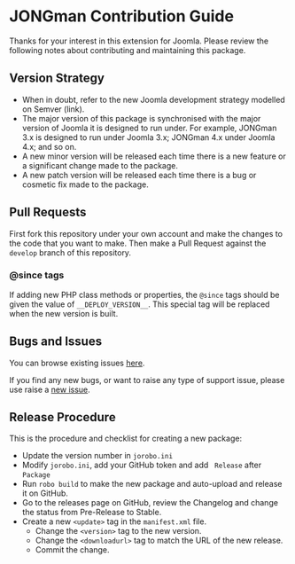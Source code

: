 # JONGman Contribution Guide

Thanks for your interest in this extension for Joomla. Please review the following notes about contributing and maintaining this package.

## Version Strategy

* When in doubt, refer to the new Joomla development strategy modelled on Semver (link).
* The major version of this package is synchronised with the major version of Joomla it is designed to run under.
  For example, JONGman 3.x is designed to run under Joomla 3.x; JONGman 4.x under Joomla 4.x; and so on.
* A new minor version will be released each time there is a new feature or a significant change made to the package.
* A new patch version will be released each time there is a bug or cosmetic fix made to the package.

## Pull Requests

First fork this repository under your own account and make the changes to the code that you want to make.
Then make a Pull Request against the `develop` branch of this repository.

### @since tags

If adding new PHP class methods or properties, the `@since` tags should be given the value of `__DEPLOY_VERSION__`.
This special tag will be replaced when the new version is built.

## Bugs and Issues

You can browse existing issues [here](https://github.com/soap/jongman/issues).

If you find any new bugs, or want to raise any type of support issue, please use raise a
[new issue](https://github.com/soap/jongman/issues/new).

## Release Procedure

This is the procedure and checklist for creating a new package:

* Update the version number in `jorobo.ini`
* Modify `jorobo.ini`, add your GitHub token and add ` Release` after `Package` 
* Run `robo build` to make the new package and auto-upload and release it on GitHub.
* Go to the releases page on GitHub, review the Changelog and change the status from Pre-Release to Stable.
* Create a new `<update>` tag in the `manifest.xml` file.
  - Change the `<version>` tag to the new version.
  - Change the `<downloadurl>` tag to match the URL of the new release.
  - Commit the change.
